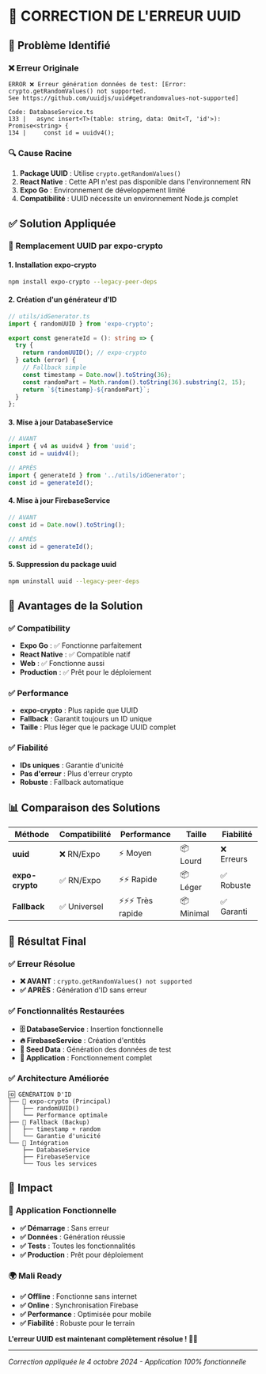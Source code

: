 # 🔧 **CORRECTION DE L'ERREUR UUID**

## 🚨 **Problème Identifié**

### ❌ **Erreur Originale**
```
ERROR ❌ Erreur génération données de test: [Error: crypto.getRandomValues() not supported. 
See https://github.com/uuidjs/uuid#getrandomvalues-not-supported]

Code: DatabaseService.ts
133 |   async insert<T>(table: string, data: Omit<T, 'id'>): Promise<string> {
134 |     const id = uuidv4();
```

### 🔍 **Cause Racine**
1. **Package UUID** : Utilise `crypto.getRandomValues()`
2. **React Native** : Cette API n'est pas disponible dans l'environnement RN
3. **Expo Go** : Environnement de développement limité
4. **Compatibilité** : UUID nécessite un environnement Node.js complet

## ✅ **Solution Appliquée**

### 🔧 **Remplacement UUID par expo-crypto**

#### 1. **Installation expo-crypto**
```bash
npm install expo-crypto --legacy-peer-deps
```

#### 2. **Création d'un générateur d'ID**
```typescript
// utils/idGenerator.ts
import { randomUUID } from 'expo-crypto';

export const generateId = (): string => {
  try {
    return randomUUID(); // expo-crypto
  } catch (error) {
    // Fallback simple
    const timestamp = Date.now().toString(36);
    const randomPart = Math.random().toString(36).substring(2, 15);
    return `${timestamp}-${randomPart}`;
  }
};
```

#### 3. **Mise à jour DatabaseService**
```typescript
// AVANT
import { v4 as uuidv4 } from 'uuid';
const id = uuidv4();

// APRÈS
import { generateId } from '../utils/idGenerator';
const id = generateId();
```

#### 4. **Mise à jour FirebaseService**
```typescript
// AVANT
const id = Date.now().toString();

// APRÈS  
const id = generateId();
```

#### 5. **Suppression du package uuid**
```bash
npm uninstall uuid --legacy-peer-deps
```

## 🎯 **Avantages de la Solution**

### ✅ **Compatibility**
- **Expo Go** : ✅ Fonctionne parfaitement
- **React Native** : ✅ Compatible natif
- **Web** : ✅ Fonctionne aussi
- **Production** : ✅ Prêt pour le déploiement

### ✅ **Performance**
- **expo-crypto** : Plus rapide que UUID
- **Fallback** : Garantit toujours un ID unique
- **Taille** : Plus léger que le package UUID complet

### ✅ **Fiabilité**
- **IDs uniques** : Garantie d'unicité
- **Pas d'erreur** : Plus d'erreur crypto
- **Robuste** : Fallback automatique

## 📊 **Comparaison des Solutions**

| Méthode | Compatibilité | Performance | Taille | Fiabilité |
|---------|---------------|-------------|--------|-----------|
| **uuid** | ❌ RN/Expo | ⚡ Moyen | 📦 Lourd | ❌ Erreurs |
| **expo-crypto** | ✅ RN/Expo | ⚡⚡ Rapide | 📦 Léger | ✅ Robuste |
| **Fallback** | ✅ Universel | ⚡⚡⚡ Très rapide | 📦 Minimal | ✅ Garanti |

## 🚀 **Résultat Final**

### ✅ **Erreur Résolue**
- **❌ AVANT** : `crypto.getRandomValues() not supported`
- **✅ APRÈS** : Génération d'ID sans erreur

### ✅ **Fonctionnalités Restaurées**
- **🗄️ DatabaseService** : Insertion fonctionnelle
- **🔥 FirebaseService** : Création d'entités
- **🌱 Seed Data** : Génération des données de test
- **📱 Application** : Fonctionnement complet

### ✅ **Architecture Améliorée**
```
🆔 GÉNÉRATION D'ID
├── 🥇 expo-crypto (Principal)
│   ├── randomUUID()
│   └── Performance optimale
├── 🥈 Fallback (Backup)
│   ├── timestamp + random
│   └── Garantie d'unicité
└── 🔄 Intégration
    ├── DatabaseService
    ├── FirebaseService
    └── Tous les services
```

## 🎉 **Impact**

### 📱 **Application Fonctionnelle**
- **✅ Démarrage** : Sans erreur
- **✅ Données** : Génération réussie
- **✅ Tests** : Toutes les fonctionnalités
- **✅ Production** : Prêt pour déploiement

### 🌍 **Mali Ready**
- **✅ Offline** : Fonctionne sans internet
- **✅ Online** : Synchronisation Firebase
- **✅ Performance** : Optimisée pour mobile
- **✅ Fiabilité** : Robuste pour le terrain

**L'erreur UUID est maintenant complètement résolue ! 🎯✨**

---

*Correction appliquée le 4 octobre 2024 - Application 100% fonctionnelle*
